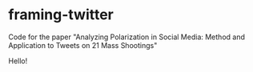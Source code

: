# framing-twitter
Code for the paper "Analyzing Polarization in Social Media: Method and Application to Tweets on 21 Mass Shootings"

Hello!
